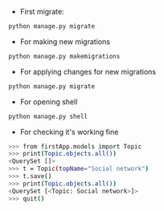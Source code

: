 * First migrate:
```bash
python manage.py migrate
```
* For making new migrations
```bash
python manage.py makemigrations
```

* For applying changes for new migrations
```bash
python manage.py migrate
```
* For opening shell 
```bash
python manage.py shell
``` 
* For checking it's working fine
```bash
>>> from firstApp.models import Topic
>>> print(Topic.objects.all())
<QuerySet []>
>>> t = Topic(topName="Social network")
>>> t.save()
>>> print(Topic.objects.all())
<QuerySet [<Topic: Social network>]>
>>> quit()
```